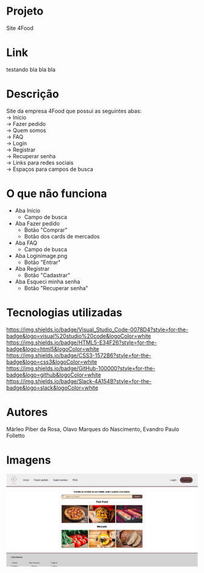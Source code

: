 # Projeto
Site 4Food

# Link
testando bla bla bla

# Descrição
Site da empresa 4Food que possui as seguintes abas: <br/>
-> Início <br/>
-> Fazer pedido <br/>
-> Quem somos <br/>
-> FAQ <br/>
-> Login <br/>
-> Registrar <br/>
-> Recuperar senha <br/>
-> Links para redes sociais <br/>
-> Espaços para campos de busca

# O que não funciona
- Aba Início
    - Campo de busca
- Aba Fazer pedido
    - Botão "Comprar"
    - Botão dos cards de mercados
- Aba FAQ
    - Campo de busca
- Aba Loginimage.png
    - Botão "Entrar"
- Aba Registrar
    - Botão "Cadastrar"
- Aba Esqueci minha senha
    - Botão "Recuperar senha"

# Tecnologias utilizadas
https://img.shields.io/badge/Visual_Studio_Code-0078D4?style=for-the-badge&logo=visual%20studio%20code&logoColor=white <br />
https://img.shields.io/badge/HTML5-E34F26?style=for-the-badge&logo=html5&logoColor=white <br />
https://img.shields.io/badge/CSS3-1572B6?style=for-the-badge&logo=css3&logoColor=white <br />
https://img.shields.io/badge/GitHub-100000?style=for-the-badge&logo=github&logoColor=white <br />
https://img.shields.io/badge/Slack-4A154B?style=for-the-badge&logo=slack&logoColor=white

# Autores
Márleo Piber da Rosa, Olavo Marques do Nascimento, Evandro Paulo Folletto

# Imagens
<img src="./img/site_1.png"/>